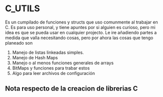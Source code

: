 # C_UTILS

   Es un cumpilado de funciones y structs que uso comunmente al 
trabajar en C. Es para uso personal, y tiene apuntes por si alguien es 
curioso, pero mi idea es que se pueda usar en cualquier projecto.
Le ire añadiendo partes a medida que valla necesitando cosas, pero por ahora
las cosas que tengo planeado son
1. Manejo de listas linkeadas simples.
2. Manejo de Hash Maps
3. Manejo o al menos funciones generales de arrays
4. BitMaps y funciones para trabar estos
5. Algo para leer archivos de configuración

## Nota respecto de la creacion de librerias C


